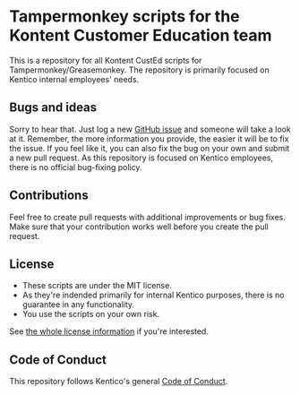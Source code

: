 # Tampermonkey scripts for the Kontent Customer Education team
This is a repository for all Kontent CustEd scripts for Tampermonkey/Greasemonkey. The repository is primarily focused on Kentico internal employees' needs.

## Bugs and ideas
Sorry to hear that. Just log a new [GitHub issue](https://github.com/KenticoDocs/tampermonkey-scripts/issues) and someone will take a look at it. Remember, the more information you provide, the easier it will be to fix the issue. If you feel like it, you can also fix the bug on your own and submit a new pull request. As this repository is focused on Kentico employees, there is no official bug-fixing policy.

## Contributions
Feel free to create pull requests with additional improvements or bug fixes. Make sure that your contribution works well before you create the pull request.

## License
- These scripts are under the MIT license.
- As they're indended primarily for internal Kentico purposes, there is no guarantee in any functionality.
- You use the scripts on your own risk.

See [the whole license information](https://github.com/KenticoDocs/tampermonkey-scripts/blob/master/LICENSE) if you're interested.

## Code of Conduct
This repository follows Kentico's general [Code of Conduct](https://github.com/Kentico/Home/blob/master/CODE_OF_CONDUCT.md).

